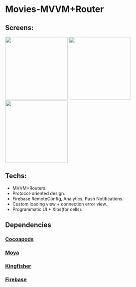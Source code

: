 # Movies-MVVM+Router

## Screens:

<p>
<img width="200px" src="https://user-images.githubusercontent.com/81817904/197419258-1af48896-8300-43a8-a3ba-c4a83c0a1add.gif">
  <img src="https://user-images.githubusercontent.com/81817904/197418916-9d2d048e-6fc0-4579-9670-725fc15d98b6.jpeg" width="200" />
  <img src="https://user-images.githubusercontent.com/81817904/197418915-2a175b53-3700-4d17-a4a3-4f62b589e3b6.jpeg" width="200" />
</p>

## Techs:

* MVVM+Routers.
* Protocol-oriented design.
* Firebase RemoteConfig, Analytics, Push Notifications.
* Custom loading view + connection error view.
* Programmatic UI + Xibs(for cells).

## Dependencies

### [Cocoapods](https://github.com/CocoaPods/CocoaPods)

### [Moya](https://github.com/Moya/Moya)

### [Kingfisher](https://github.com/onevcat/Kingfisher)

### [Firebase](https://github.com/firebase/firebase-ios-sdk)
